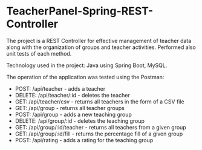 # TeacherPanel-Spring-REST-Controller

The project is a REST Controller for effective management of teacher data along with the organization of groups and teacher activities. Performed also unit tests of each method.

Technology used in the project: Java using Spring Boot, MySQL.

The operation of the application was tested using the Postman:
- POST: /api/teacher - adds a teacher
- DELETE: /api/teacher/:id - deletes the teacher
- GET: /api/teacher/csv - returns all teachers in the form of a CSV file
- GET: /api/group - returns all teacher groups
- POST: /api/group - adds a new teaching group
- DELETE: /api/group/:id - deletes the teaching group
- GET: /api/group/:id/teacher - returns all teachers from a given group
- GET: /api/group/:id/fill - returns the percentage fill of a given group
- POST: /api/rating - adds a rating for the teaching group
